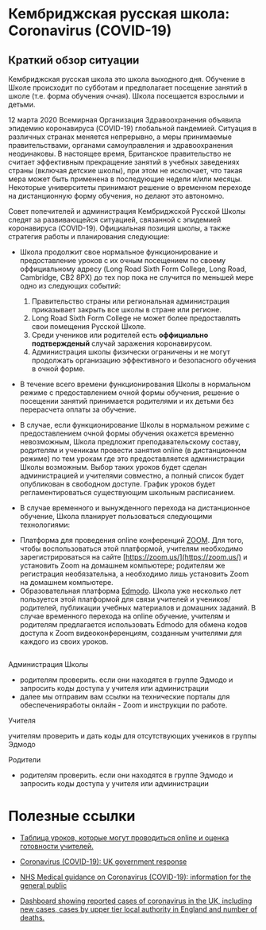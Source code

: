 # Кембриджская русская школа: Coronavirus (COVID-19)

## Краткий обзор ситуации
Кембриджская русская школа это школа выходного дня. Обучение в Школе происходит по субботам и предполагает посещение занятий в школе (т.е. форма обучения очная). Школа посещается взрослыми и детьми.

12 марта 2020 Всемирная Организация Здравоохранения объявила эпидемию коронавируса (COVID-19) глобальной пандемией. Ситуация в различных странах меняется непрерывно, а меры принимаемые правительствами, органами самоуправления и здравоохранения неодинаковы. В настоящее время, Британское правительство не считает эффективным прекращение занятий в учебных заведениях страны (включая детские школы), при этом не исключает, что такая мера может быть применена в последующие недели и/или месяцы. Некоторые университеты принимают решение о временном переходе на дистанционную форму обучения, но делают это автономно.

Совет попечителей и администрация Кембриджской Русской Школы следят за развивающейся ситуацией, связанной с эпидемией коронавируса (COVID-19). Официальная позиция школы, а также стратегия работы и планирования следующие:

* Школа продолжит свое нормальное функционирование и предоставление уроков с их очным посещением по своему оффициальному адресу (Long Road Sixth Form College, Long Road, Cambridge, CB2 8PX) до тех пор пока не случится по меньшей мере одно из следующих событий:

  1. Правительство страны или региональная администрация приказывает закрыть все школы в стране или регионе.
  2. Long Road Sixth Form College не может более предоставлять свои помещения Русской Школе.
  3. Среди учеников или родителей есть **оффициально подтвержденый** случай заражения коронавирусом.
  4. Администрация школы физически ограничены и не могут продолжать организацию эффективного и безопасного обучения в очной форме.

* В течение всего времени функционирования Школы в нормальном режиме с предоставлением очной формы обучения, решение о посещении занятий принимается родителями и их детьми без перерасчета оплаты за обучение.

* В случае, если функционирование Школы в нормальном режиме с предоставлением очной формы обучения окажется временно невозможным, Школа предложит преподавательскому составу, родителям и ученикам провести занятия online (в дистанционном режиме) по тем урокам где это предоставляется администрации Школы возможным. Выбор таких уроков будет сделан администрацией и учителями совместно, а полный список будет опубликован в свободном доступе. График уроков будет регламентироваться существующим школьным расписанием. 

 * В случае временного и вынужденного перехода на дистанционное обучение, Школа планирует пользоваться следующими технологиями:

 + Платформа для проведения online конференций [ZOOM](https://zoom.us/). Для того, чтобы воспользоваться этой платформой, учителям необходимо зарегистрироваться на сайте [https://zoom.us/](https://zoom.us/) и установить Zoom на домашнем компьютере; родителям же регистрация необязательна, а необходимо лишь установить Zoom на домашнем компьютере.
 + Образовательная платформа [Edmodo](https://www.edmodo.com/). Школа уже несколько лет пользуется этой платформой для связи учителей и учеников/родителей, публикации учебных материалов и домашних заданий. В случае временного перехода на online обучение, учителям и родителям предлагается использовать Edmodo для обмена кодов доступа к Zoom видеоконференциям, созданным учителями для каждого из своих уроков.


## 
Администрация Школы

- родителям проверить. если они находятся в группе Эдмодо и запросить коды доступа у учителя или администрации
 - далее мы отправим вам ссылки на технические порталы для обеспеченияработы  онлайн  - Zoom и инструкции по работе.


Учителя

учителям проверить и дать коды для отсутствующих учеников в группы Эдмодо 

Родители
 - родителям проверить. если они находятся в группе Эдмодо и запросить коды доступа у учителя или администрации

# Полезные ссылки

* [Tаблица уроков, которые могут проводиться online и оценка готовности учителей.](https://docs.google.com/spreadsheets/d/1nRFMS145sagJ6BqQtX3eFuEH3QcsadTruQc9sQUIZWg/edit?usp=sharing)

* [Coronavirus (COVID-19): UK government response](https://www.gov.uk/government/topical-events/coronavirus-covid-19-uk-government-response)

* [NHS Medical guidance on Coronavirus (COVID-19): information for the general public](https://www.nhs.uk/conditions/coronavirus-covid-19/)

* [Dashboard showing reported cases of coronavirus in the UK, including new cases, cases by upper tier local authority in England and number of deaths.](https://www.gov.uk/government/publications/covid-19-track-coronavirus-cases)